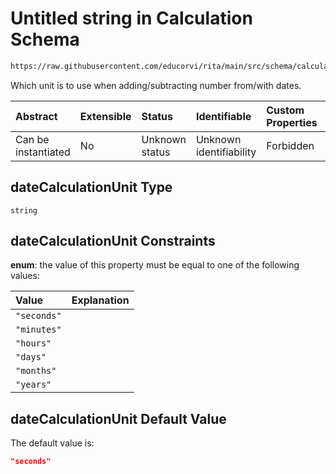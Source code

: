 # Untitled string in Calculation Schema

```txt
https://raw.githubusercontent.com/educorvi/rita/main/src/schema/calculation.json#/properties/dateCalculationUnit
```

Which unit is to use when adding/subtracting number from/with dates.

| Abstract            | Extensible | Status         | Identifiable            | Custom Properties | Additional Properties | Access Restrictions | Defined In                                                                     |
| :------------------ | :--------- | :------------- | :---------------------- | :---------------- | :-------------------- | :------------------ | :----------------------------------------------------------------------------- |
| Can be instantiated | No         | Unknown status | Unknown identifiability | Forbidden         | Allowed               | none                | [calculation.json\*](../../src/schema/calculation.json 'open original schema') |

## dateCalculationUnit Type

`string`

## dateCalculationUnit Constraints

**enum**: the value of this property must be equal to one of the following values:

| Value       | Explanation |
| :---------- | :---------- |
| `"seconds"` |             |
| `"minutes"` |             |
| `"hours"`   |             |
| `"days"`    |             |
| `"months"`  |             |
| `"years"`   |             |

## dateCalculationUnit Default Value

The default value is:

```json
"seconds"
```

